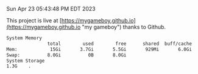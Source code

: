 Sun Apr 23 05:43:48 PM EDT 2023

This project is live at [https://mygameboy.github.io](https://mygameboy.github.io "my gameboy") thanks to Github.

```bash
System Memory
               total        used        free      shared  buff/cache   available
Mem:            15Gi       3.7Gi       5.5Gi       929Mi       6.0Gi        10Gi
Swap:          8.0Gi          0B       8.0Gi
System Storage
1.3G	.
```

